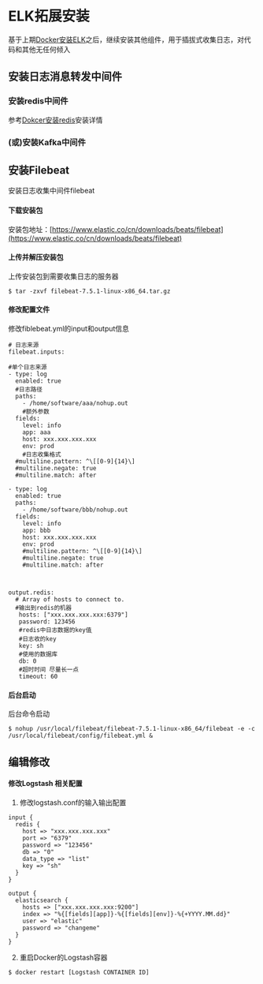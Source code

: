 # ELK拓展安装
基于上期[Docker安装ELK](https://github.com/Lokiyor/knowledge/blob/master/Middleware/ELK/Docker%E5%AE%89%E8%A3%85ELK.md)之后，继续安装其他组件，用于插拔式收集日志，对代码和其他无任何倾入

## 安装日志消息转发中间件
### 安装redis中间件
参考[Dokcer安装redis](https://github.com/Lokiyor/knowledge/blob/master/Docker/Docker%E9%95%9C%E5%83%8F%E5%AE%B9%E5%99%A8%E5%AE%89%E8%A3%85/Docker%E5%AE%89%E8%A3%85%E5%8D%95%E6%9C%BA%E7%89%88Redis.md)安装详情

### (或)安装Kafka中间件


## 安装Filebeat
安装日志收集中间件filebeat
#### 下载安装包
安装包地址：[https://www.elastic.co/cn/downloads/beats/filebeat](https://www.elastic.co/cn/downloads/beats/filebeat)

#### 上传并解压安装包
上传安装包到需要收集日志的服务器
```
$ tar -zxvf filebeat-7.5.1-linux-x86_64.tar.gz
```
#### 修改配置文件
修改fiblebeat.yml的input和output信息
```
# 日志来源
filebeat.inputs:

#单个日志来源
- type: log
  enabled: true
  #日志路径
  paths:
    - /home/software/aaa/nohup.out
    #额外参数
  fields:
    level: info
    app: aaa
    host: xxx.xxx.xxx.xxx
    env: prod
    #日志收集格式
  #multiline.pattern: ^\[[0‐9]{14}\]
  #multiline.negate: true
  #multiline.match: after

- type: log
  enabled: true
  paths:
    - /home/software/bbb/nohup.out
  fields:
    level: info
    app: bbb
    host: xxx.xxx.xxx.xxx
    env: prod
    #multiline.pattern: ^\[[0‐9]{14}\]
    #multiline.negate: true
    #multiline.match: after



output.redis:
  # Array of hosts to connect to.
  #输出到redis的机器
   hosts: ["xxx.xxx.xxx.xxx:6379"]   
   password: 123456
   #redis中日志数据的key值ֵ 
   #日志收的key
   key: sh             
   #使用的数据库         
   db: 0
   #超时时间 尽量长一点
   timeout: 60
```

#### 后台启动
后台命令启动
```
$ nohup /usr/local/filebeat/filebeat-7.5.1-linux-x86_64/filebeat -e -c /usr/local/filebeat/config/filebeat.yml &
```

## 编辑修改
#### 修改Logstash 相关配置
1. 修改logstash.conf的输入输出配置
```
input {
  redis {
    host => "xxx.xxx.xxx.xxx"
    port => "6379"
    password => "123456"
    db => "0"
    data_type => "list"
    key => "sh"
  }
}

output {
  elasticsearch {
    hosts => ["xxx.xxx.xxx.xxx:9200"]
    index => "%{[fields][app]}-%{[fields][env]}-%{+YYYY.MM.dd}"
    user => "elastic"
    password => "changeme"
  }
}

```
2. 重启Docker的Logstash容器
```
$ docker restart [Logstash CONTAINER ID]
```
